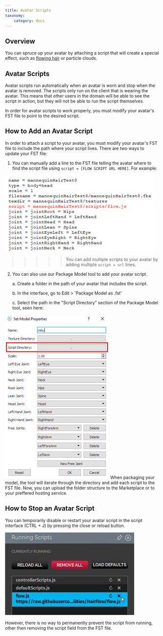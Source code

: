 ```yaml
---
title: Avatar Scripts
taxonomy:
    category: docs
---
```


## Overview
You can spruce up your avatar by attaching a script that will create a special effect, such as [flowing hair](https://docs.highfidelity.com/create-and-explore/avatars/create-avatar-with-flow) or particle clouds. 

## Avatar Scripts
Avatar scripts run automatically when an avatar is worn and stop when the avatar is removed. The scripts only run on the client that is wearing the avatar. This means that other users in the domain will be able to see the script in action, but they will not be able to run the script themselves.	

In order for avatar scripts to work properly, you must modify your avatar's FST file to point to the desired script.

## How to Add an Avatar Script
In order to attach a script to your avatar, you must modify your avatar's FST file to include the path where your script lives. There are two ways to update your FST file:
1.  You can manually add a line to the FST file telling the avatar where to find the script file using `script = [FLOW SCRIPT URL HERE]`. For example:

![](addScript1.PNG)

>>>>> You can add multiple scripts to your avatar by adding multiple `script = url` lines.
2. You can also use our Package Model tool to add your avatar script. 
    
    a. Create a folder in the path of your avatar that includes the script.
    
    b. In the interface, go to Edit > 'Package Model as .fst'

    c. Select the path in the "Script Directory" section of the Package Model tool, seen here: 

![](addScript2.PNG)
When packaging your model, the tool will iterate through the directory and add each script to the FST file. Now, you can upload the folder structure to the Marketplace or to your preffered hosting service.
## How to Stop an Avatar Script
 You can temporarily disable or restart your avatar script in the script interface (CTRL + J) by pressing the close or reload button.
 
 ![](endFlow.png)
 
 However, there is no way to permanently prevent the script from running, other then removing the script field from the FST file.
